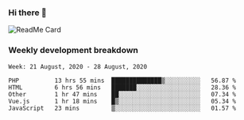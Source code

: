 ### Hi there 👋

<!--
**itzcy/itzcy** is a ✨ _special_ ✨ repository because its `README.md` (this file) appears on your GitHub profile.

Here are some ideas to get you started:

- 🔭 I’m currently working on ...
- 🌱 I’m currently learning ...
- 👯 I’m looking to collaborate on ...
- 🤔 I’m looking for help with ...
- 💬 Ask me about ...
- 📫 How to reach me: ...
- 😄 Pronouns: ...
- ⚡ Fun fact: ...
-->
![ReadMe Card](https://github-readme-stats.vercel.app/api?username=itzcy&show_icons=true&title_color=2d3198&icon_color=797cb8&text_color=24292e&bg_color=f6f8fa)

### Weekly development breakdown
<!--START_SECTION:waka-->
```text
Week: 21 August, 2020 - 28 August, 2020

PHP          13 hrs 55 mins  ██████████████▒░░░░░░░░░░   56.87 % 
HTML         6 hrs 56 mins   ███████░░░░░░░░░░░░░░░░░░   28.36 % 
Other        1 hr 47 mins    ██░░░░░░░░░░░░░░░░░░░░░░░   07.34 % 
Vue.js       1 hr 18 mins    █▒░░░░░░░░░░░░░░░░░░░░░░░   05.34 % 
JavaScript   23 mins         ▒░░░░░░░░░░░░░░░░░░░░░░░░   01.57 % 
```
<!--END_SECTION:waka-->
